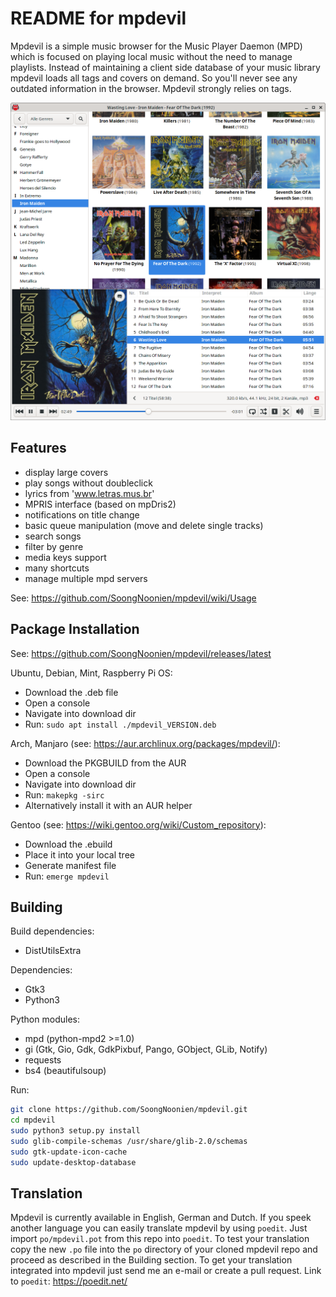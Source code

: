 README for mpdevil
==================
Mpdevil is a simple music browser for the Music Player Daemon (MPD) which is focused on playing local music without the need to manage playlists. Instead of maintaining a client side database of your music library mpdevil loads all tags and covers on demand. So you'll never see any outdated information in the browser. Mpdevil strongly relies on tags.

![ScreenShot](screenshots/mainwindow_0.9.5.png)

Features
--------

- display large covers
- play songs without doubleclick
- lyrics from 'www.letras.mus.br'
- MPRIS interface (based on mpDris2)
- notifications on title change
- basic queue manipulation (move and delete single tracks)
- search songs
- filter by genre
- media keys support
- many shortcuts
- manage multiple mpd servers

See: https://github.com/SoongNoonien/mpdevil/wiki/Usage
    
Package Installation
--------------------

See:
https://github.com/SoongNoonien/mpdevil/releases/latest
    
Ubuntu, Debian, Mint, Raspberry Pi OS:
- Download the .deb file
- Open a console
- Navigate into download dir
- Run: `sudo apt install ./mpdevil_VERSION.deb`

Arch, Manjaro (see: https://aur.archlinux.org/packages/mpdevil/):
- Download the PKGBUILD from the AUR
- Open a console
- Navigate into download dir
- Run: `makepkg -sirc`
- Alternatively install it with an AUR helper

Gentoo (see: https://wiki.gentoo.org/wiki/Custom_repository):
- Download the .ebuild
- Place it into your local tree
- Generate manifest file
- Run: `emerge mpdevil`

Building
--------

Build dependencies:
- DistUtilsExtra

Dependencies:
- Gtk3
- Python3

Python modules:
- mpd (python-mpd2 >=1.0)
- gi (Gtk, Gio, Gdk, GdkPixbuf, Pango, GObject, GLib, Notify)
- requests
- bs4 (beautifulsoup)

Run:
```bash
git clone https://github.com/SoongNoonien/mpdevil.git
cd mpdevil
sudo python3 setup.py install
sudo glib-compile-schemas /usr/share/glib-2.0/schemas
sudo gtk-update-icon-cache
sudo update-desktop-database
```

Translation
-----------

Mpdevil is currently available in English, German and Dutch. If you speek another language you can easily translate mpdevil by using `poedit`. Just import `po/mpdevil.pot` from this repo into `poedit`. To test your translation copy the new `.po` file into the `po` directory of your cloned mpdevil repo and proceed as described in the Building section. To get your translation integrated into mpdevil just send me an e-mail or create a pull request. Link to `poedit`: https://poedit.net/

